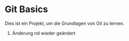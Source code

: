 # Git Basics
Dies ist ein Projekt, um die Grundlagen von Git zu lernen.
1. Änderung nd wieder geändert
